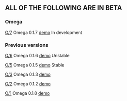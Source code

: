 ## ALL OF THE FOLLOWING ARE IN BETA

### Omega

[O/7](https://github.com/6d6t6/O/tree/main/7) Omega 0.1.7 [demo](https://o-0.pages.dev/) In development

### Previous versions

[O/6](https://github.com/6d6t6/O/tree/main/6) Omega 0.1.6 [demo](https://128bb82c.o-0.pages.dev/) Unstable

[O/5](https://github.com/6d6t6/O/tree/main/5) Omega 0.1.5 [demo](https://6d6t6.github.io/O/5) Stable

[O/3](https://github.com/6d6t6/O/tree/main/3) Omega 0.1.3 [demo](https://6d6t6.github.io/O/3)

[O/2](https://github.com/6d6t6/O/tree/main/2) Omega 0.1.2 [demo](https://6d6t6.github.io/O/2)

[O/1](https://github.com/6d6t6/O/tree/main/1) Omega 0.1.0 [demo](https://6d6t6.github.io/O/1)
